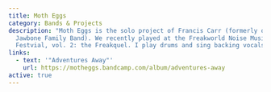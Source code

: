 ```yaml
---
title: Moth Eggs
category: Bands & Projects
description: "Moth Eggs is the solo project of Francis Carr (formerly of Happy
  Jawbone Family Band). We recently played at the Freakworld Noise Music
  Festvial, vol. 2: the Freakquel. I play drums and sing backing vocals."
links:
  - text: '"Adventures Away"'
    url: https://motheggs.bandcamp.com/album/adventures-away
active: true
---
```

